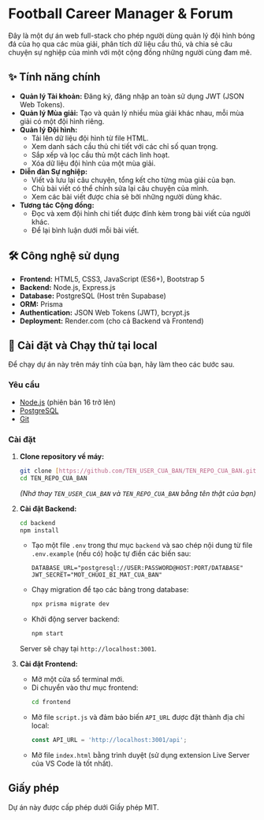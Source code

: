 # Football Career Manager & Forum

Đây là một dự án web full-stack cho phép người dùng quản lý đội hình bóng đá của họ qua các mùa giải, phân tích dữ liệu cầu thủ, và chia sẻ câu chuyện sự nghiệp của mình với một cộng đồng những người cùng đam mê.

## ✨ Tính năng chính

* **Quản lý Tài khoản:** Đăng ký, đăng nhập an toàn sử dụng JWT (JSON Web Tokens).
* **Quản lý Mùa giải:** Tạo và quản lý nhiều mùa giải khác nhau, mỗi mùa giải có một đội hình riêng.
* **Quản lý Đội hình:**
    * Tải lên dữ liệu đội hình từ file HTML.
    * Xem danh sách cầu thủ chi tiết với các chỉ số quan trọng.
    * Sắp xếp và lọc cầu thủ một cách linh hoạt.
    * Xóa dữ liệu đội hình của một mùa giải.
* **Diễn đàn Sự nghiệp:**
    * Viết và lưu lại câu chuyện, tổng kết cho từng mùa giải của bạn.
    * Chủ bài viết có thể chỉnh sửa lại câu chuyện của mình.
    * Xem các bài viết được chia sẻ bởi những người dùng khác.
* **Tương tác Cộng đồng:**
    * Đọc và xem đội hình chi tiết được đính kèm trong bài viết của người khác.
    * Để lại bình luận dưới mỗi bài viết.

## 🛠️ Công nghệ sử dụng

* **Frontend:** HTML5, CSS3, JavaScript (ES6+), Bootstrap 5
* **Backend:** Node.js, Express.js
* **Database:** PostgreSQL (Host trên Supabase)
* **ORM:** Prisma
* **Authentication:** JSON Web Tokens (JWT), bcrypt.js
* **Deployment:** Render.com (cho cả Backend và Frontend)

## 🚀 Cài đặt và Chạy thử tại local

Để chạy dự án này trên máy tính của bạn, hãy làm theo các bước sau.

### Yêu cầu
* [Node.js](https://nodejs.org/) (phiên bản 16 trở lên)
* [PostgreSQL](https://www.postgresql.org/download/)
* [Git](https://git-scm.com/)

### Cài đặt
1.  **Clone repository về máy:**
    ```bash
    git clone [https://github.com/TEN_USER_CUA_BAN/TEN_REPO_CUA_BAN.git](https://github.com/TEN_USER_CUA_BAN/TEN_REPO_CUA_BAN.git)
    cd TEN_REPO_CUA_BAN
    ```
    *(Nhớ thay `TEN_USER_CUA_BAN` và `TEN_REPO_CUA_BAN` bằng tên thật của bạn)*

2.  **Cài đặt Backend:**
    ```bash
    cd backend
    npm install
    ```
    * Tạo một file `.env` trong thư mục `backend` và sao chép nội dung từ file `.env.example` (nếu có) hoặc tự điền các biến sau:
        ```env
        DATABASE_URL="postgresql://USER:PASSWORD@HOST:PORT/DATABASE"
        JWT_SECRET="MOT_CHUOI_BI_MAT_CUA_BAN"
        ```
    * Chạy migration để tạo các bảng trong database:
        ```bash
        npx prisma migrate dev
        ```
    * Khởi động server backend:
        ```bash
        npm start
        ```
    Server sẽ chạy tại `http://localhost:3001`.

3.  **Cài đặt Frontend:**
    * Mở một cửa sổ terminal mới.
    * Di chuyển vào thư mục frontend:
        ```bash
        cd frontend
        ```
    * Mở file `script.js` và đảm bảo biến `API_URL` được đặt thành địa chỉ local:
        ```javascript
        const API_URL = 'http://localhost:3001/api';
        ```
    * Mở file `index.html` bằng trình duyệt (sử dụng extension Live Server của VS Code là tốt nhất).

##  Giấy phép

Dự án này được cấp phép dưới Giấy phép MIT.